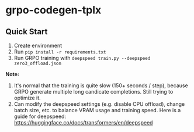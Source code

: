# grpo-codegen-tplx
## Quick Start
1. Create environment
2. Run `pip install -r requirements.txt`
3. Run GRPO training with `deepspeed train.py --deepspeed zero3_offload.json`

**Note:**
1. It's normal that the training is quite slow (150+ seconds / step), because GRPO generate multiple long candicate completions. Still trying to optimize it.
2. Can modify the deepspeed settings (e.g. disable CPU offload), change batch size, etc. to balance VRAM usage and training speed. Here is a guide for deepspeed: https://huggingface.co/docs/transformers/en/deepspeed